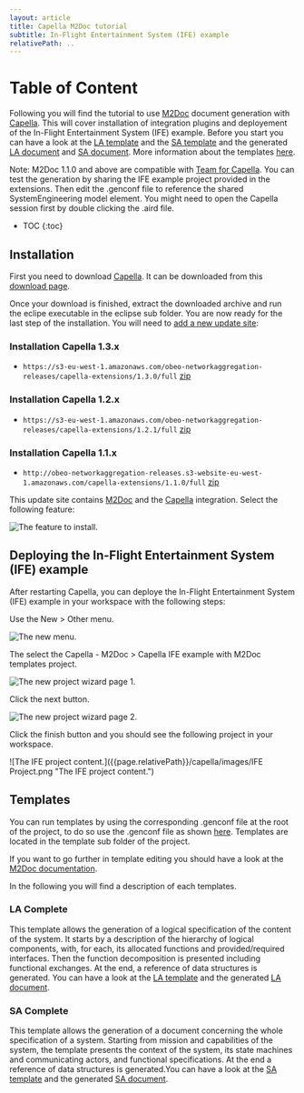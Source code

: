 ```yaml
---
layout: article
title: Capella M2Doc tutorial
subtitle: In-Flight Entertainment System (IFE) example
relativePath: ..
---
```


# Table of Content

Following you will find the tutorial to use [M2Doc](http://m2Doc.org) document generation with [Capella](http://polarsys.org/capella/).
This will cover installation of integration plugins and deployement of the In-Flight Entertainment System (IFE) example. Before you start you can have a look at the [LA template](https://github.com/ObeoNetwork/Capella-Extensions/raw/master/m2doc/org.obeonetwork.capella.m2doc.aql.queries.tests/resources/IFE/LA-Complete/LA-Complete-template.docx) and the [SA template](https://github.com/ObeoNetwork/Capella-Extensions/raw/master/m2doc/org.obeonetwork.capella.m2doc.aql.queries.tests/resources/IFE/SA-Complete/SA-Complete-template.docx) and the generated [LA document](https://github.com/ObeoNetwork/Capella-Extensions/raw/master/m2doc/org.obeonetwork.capella.m2doc.aql.queries.tests/resources/IFE/LA-Complete/LA-Complete-expected-generation.docx) and [SA document](https://github.com/ObeoNetwork/Capella-Extensions/raw/master/m2doc/org.obeonetwork.capella.m2doc.aql.queries.tests/resources/IFE/SA-Complete/SA-Complete-expected-generation.docx). More information about the templates [here](index.html#templates).

Note: M2Doc 1.1.0 and above are compatible with [Team for Capella](https://www.obeo.fr/en/capella-professional-offer). You can test the generation by sharing the IFE example project provided in the extensions. Then edit the .genconf file to reference the shared SystemEngineering model element. You might need to open the Capella session first by double clicking the .aird file.

* TOC
{:toc}

## Installation

First you need to download [Capella](http://polarsys.org/capella/). It can be downloaded from this [download page](http://polarsys.org/capella/download.html).

Once your download is finished, extract the downloaded archive and run the eclipe executable in the eclipse sub folder. You are now ready for the last step of the installation. You will need to [add a new update site](https://help.eclipse.org/mars/index.jsp?topic=%2Forg.eclipse.platform.doc.user%2Ftasks%2Ftasks-127.htm):

### Installation Capella 1.3.x

* `https://s3-eu-west-1.amazonaws.com/obeo-networkaggregation-releases/capella-extensions/1.3.0/full` [zip](https://s3-eu-west-1.amazonaws.com/obeo-networkaggregation-releases/capella-extensions/1.3.0/full/org.obeonetwork.capella.update.full.zip)

### Installation Capella 1.2.x

* `https://s3-eu-west-1.amazonaws.com/obeo-networkaggregation-releases/capella-extensions/1.2.1/full` [zip](https://s3-eu-west-1.amazonaws.com/obeo-networkaggregation-releases/capella-extensions/1.2.1/full/org.obeonetwork.capella.update.full.zip)

### Installation Capella 1.1.x

* `http://obeo-networkaggregation-releases.s3-website-eu-west-1.amazonaws.com/capella-extensions/1.1.0/full` [zip](https://s3-eu-west-1.amazonaws.com/obeo-networkaggregation-releases/capella-extensions/1.1.0/full/org.obeonetwork.capella.update.full.zip)

This update site contains [M2Doc](http://m2Doc.org) and the [Capella](http://polarsys.org/capella/) integration. Select the following feature:

![The feature to install.]({{page.relativePath}}/capella/images/Install.png "The feature to install.")

## Deploying the In-Flight Entertainment System (IFE) example

After restarting Capella, you can deploye the In-Flight Entertainment System (IFE) example in your workspace with the following steps:

Use the New > Other menu.

![The new menu.]({{page.relativePath}}/capella/images/New%20Menu.png "The new menu.")

The select the Capella - M2Doc > Capella IFE example with M2Doc templates project.

![The new project wizard page 1.]({{page.relativePath}}/capella/images/New%20Wizard%20Page%201.png "The new project wizard page 1.")

Click the next button.

![The new project wizard page 2.]({{page.relativePath}}/capella/images/New%20Wizard%20Page%202.png "The new project wizard page 2.")

Click the finish button and you should see the following project in your workspace.

![The IFE project content.]({{page.relativePath}}/capella/images/IFE Project.png "The IFE project content.")

## Templates

You can run templates by using the corresponding .genconf file at the root of the project, to do so use the .genconf file as shown [here](http://www.m2doc.org/ref-doc/1.0.0/index.html#launching-a-generation). Templates are located in the template sub folder of the project.

If you want to go further in template editing you should have a look at the [M2Doc documentation](http://www.m2doc.org/ref-doc/1.0.0/index.html).

In the following you will find a description of each templates.

### LA Complete

This template allows the generation of a logical specification of the content of the system. It starts by a description of the hierarchy of logical components, with, for each, its allocated functions and provided/required interfaces. Then the function decomposition is presented including functional exchanges. At the end, a reference of data structures is generated. You can have a look at the [LA template](https://github.com/ObeoNetwork/Capella-Extensions/raw/master/m2doc/org.obeonetwork.capella.m2doc.aql.queries.tests/resources/IFE/LA-Complete/LA-Complete-template.docx) and the generated [LA document](https://github.com/ObeoNetwork/Capella-Extensions/raw/master/m2doc/org.obeonetwork.capella.m2doc.aql.queries.tests/resources/IFE/LA-Complete/LA-Complete-expected-generation.docx).

### SA Complete

This template allows the generation of a document concerning the whole specification of a system. Starting from mission and capabilities of the system, the template presents the context of the system, its state machines and communicating actors, and functional specifications. At the end a reference of data structures is generated.You can have a look at the [SA template](https://github.com/ObeoNetwork/Capella-Extensions/raw/master/m2doc/org.obeonetwork.capella.m2doc.aql.queries.tests/resources/IFE/SA-Complete/SA-Complete-template.docx) and the generated [SA document](https://github.com/ObeoNetwork/Capella-Extensions/raw/master/m2doc/org.obeonetwork.capella.m2doc.aql.queries.tests/resources/IFE/SA-Complete/SA-Complete-expected-generation.docx).

